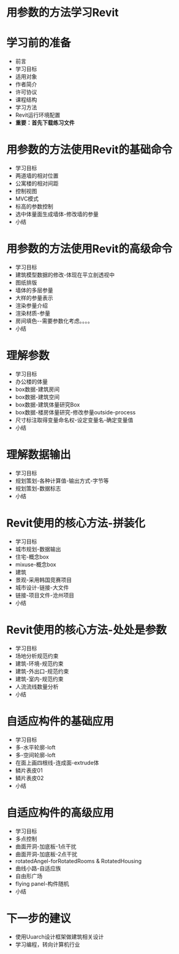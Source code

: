 # 用参数的方法学习Revit #

# 学习前的准备 #
- 前言
- 学习目标
- 适用对象
- 作者简介
- 许可协议
- 课程结构
- 学习方法
- Revit运行环境配置
- **重要：首先下载练习文件**

# 用参数的方法使用Revit的基础命令 #
- 学习目标
- 两道墙的相对位置
- 公寓楼的相对间距
- 控制视图
- MVC模式
- 标高的参数控制
- 选中体量面生成墙体-修改墙的参量
- 小结

# 用参数的方法使用Revit的高级命令 #
- 学习目标
- 建筑模型数据的修改-体现在平立剖透视中
- 图纸排版
- 墙体的多层参量
- 大样的参量表示
- 渲染参量介绍
- 渲染材质-参量
- 房间填色--需要参数化考虑。。。。
- 小结

# 理解参数 #
- 学习目标
- 办公楼的体量
- box数据-建筑房间
- box数据-建筑空间
- box数据-建筑体量研究Box
- box数据-楼房体量研究-修改参量outside-process
- 尺寸标注取得变量命名权-设定变量名-确定变量值
- 小结

# 理解数据输出 #
- 学习目标
- 规划策划-各种计算值-输出方式-字节等
- 规划策划-数据标志
- 小结

# Revit使用的核心方法-拼装化 #
- 学习目标
- 城市规划-数据输出
- 住宅-概念box
- mixuse-概念box
- 建筑
- 景观-采用韩国竞赛项目
- 城市设计-链接-大文件
- 链接-项目文件-沧州项目
- 小结

# Revit使用的核心方法-处处是参数 #
- 学习目标
- 场地分析规范约束
- 建筑-环境-规范约束
- 建筑-外出口-规范约束
- 建筑-室内-规范约束
- 人流流线数量分析
- 小结

# 自适应构件的基础应用 #
- 学习目标
- 多-水平轮廓-loft
- 多-空间轮廓-loft
- 在面上画四根线-连成面-extrude体
- 鳞片表皮01
- 鳞片表皮02
- 小结

# 自适应构件的高级应用 #
- 学习目标
- 多点控制
- 曲面开洞-加底板-1点干扰
- 曲面开洞-加底板-2点干扰
- rotatedAngel-forRotatedRooms & RotatedHousing
- 曲线小路-自适应族
- 自由形广场
- flying panel-构件随机
- 小结

# 下一步的建议 #
- 使用Uuarch设计框架做建筑相关设计
- 学习编程，转向计算机行业






